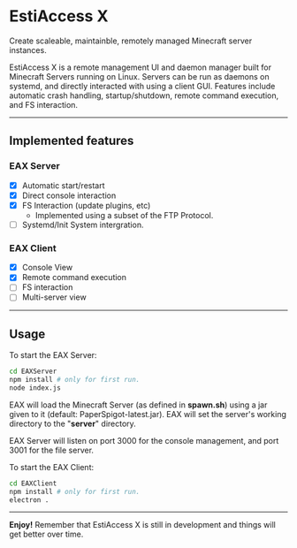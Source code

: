 # EstiAccess X
Create scaleable, maintainble, remotely managed Minecraft server instances.

EstiAccess X is a remote management UI and daemon manager built for Minecraft Servers running on Linux. Servers can be run as daemons on systemd, and directly interacted with using a client GUI. Features include automatic crash handling, startup/shutdown, remote command execution, and FS interaction.

---
## Implemented features
### EAX Server
- [x] Automatic start/restart
- [x] Direct console interaction
- [x] FS Interaction (update plugins, etc)
    - Implemented using a subset of the FTP Protocol.
- [ ] Systemd/Init System intergration.

### EAX  Client
- [x] Console View
- [x] Remote command execution
- [ ] FS interaction
- [ ] Multi-server view

---
## Usage
To start the EAX Server:
```bash
cd EAXServer
npm install # only for first run.
node index.js
```
EAX will load the Minecraft Server (as defined in **spawn.sh**) using a jar given to it (default: PaperSpigot-latest.jar). EAX will set the server's working directory to the "**server**" directory.

EAX Server will listen on port 3000 for the console management, and port 3001 for the file server.

To start the EAX Client:
```bash
cd EAXClient
npm install # only for first run.
electron .
```
---

**Enjoy!** Remember that EstiAccess X is still in development and things will get better over time.

